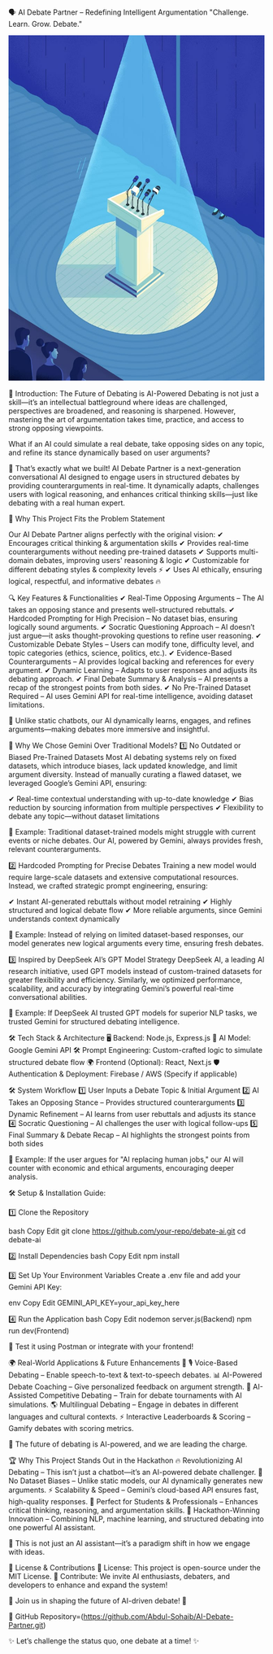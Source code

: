 🗣️ AI Debate Partner – Redefining Intelligent Argumentation
"Challenge. Learn. Grow. Debate."

![AI Debate Banner](./banner-1.jpg)

🚀 Introduction: The Future of Debating is AI-Powered
Debating is not just a skill—it’s an intellectual battleground where ideas are challenged, perspectives are broadened, and reasoning is sharpened. However, mastering the art of argumentation takes time, practice, and access to strong opposing viewpoints.

 What if an AI could simulate a real debate, take opposing sides on any topic, and refine its stance dynamically based on user arguments?

🎯 That’s exactly what we built! AI Debate Partner is a next-generation conversational AI designed to engage users in structured debates by providing counterarguments in real-time. It dynamically adapts, challenges users with logical reasoning, and enhances critical thinking skills—just like debating with a real human expert.

🎯 Why This Project Fits the Problem Statement

Our AI Debate Partner aligns perfectly with the original vision:
✔ Encourages critical thinking & argumentation skills 
✔ Provides real-time counterarguments without needing pre-trained datasets 
✔ Supports multi-domain debates, improving users' reasoning & logic 
✔ Customizable for different debating styles & complexity levels ⚡
✔ Uses AI ethically, ensuring logical, respectful, and informative debates 🔥


🔍 Key Features & Functionalities
✔ Real-Time Opposing Arguments – The AI takes an opposing stance and presents well-structured rebuttals.
✔ Hardcoded Prompting for High Precision – No dataset bias, ensuring logically sound arguments.
✔ Socratic Questioning Approach – AI doesn’t just argue—it asks thought-provoking questions to refine user reasoning.
✔ Customizable Debate Styles – Users can modify tone, difficulty level, and topic categories (ethics, science, politics, etc.).
✔ Evidence-Based Counterarguments – AI provides logical backing and references for every argument.
✔ Dynamic Learning – Adapts to user responses and adjusts its debating approach.
✔ Final Debate Summary & Analysis – AI presents a recap of the strongest points from both sides.
✔ No Pre-Trained Dataset Required – AI uses Gemini API for real-time intelligence, avoiding dataset limitations.

🎯 Unlike static chatbots, our AI dynamically learns, engages, and refines arguments—making debates more immersive and insightful.

🔬 Why We Chose Gemini Over Traditional Models?
1️⃣ No Outdated or Biased Pre-Trained Datasets
Most AI debating systems rely on fixed datasets, which introduce biases, lack updated knowledge, and limit argument diversity. Instead of manually curating a flawed dataset, we leveraged Google’s Gemini API, ensuring:

✔ Real-time contextual understanding with up-to-date knowledge
✔ Bias reduction by sourcing information from multiple perspectives
✔ Flexibility to debate any topic—without dataset limitations

📌 Example: Traditional dataset-trained models might struggle with current events or niche debates. Our AI, powered by Gemini, always provides fresh, relevant counterarguments.

2️⃣ Hardcoded Prompting for Precise Debates
Training a new model would require large-scale datasets and extensive computational resources. Instead, we crafted strategic prompt engineering, ensuring:

✔ Instant AI-generated rebuttals without model retraining
✔ Highly structured and logical debate flow
✔ More reliable arguments, since Gemini understands context dynamically

📌 Example: Instead of relying on limited dataset-based responses, our model generates new logical arguments every time, ensuring fresh debates.

3️⃣ Inspired by DeepSeek AI’s GPT Model Strategy
DeepSeek AI, a leading AI research initiative, used GPT models instead of custom-trained datasets for greater flexibility and efficiency. Similarly, we optimized performance, scalability, and accuracy by integrating Gemini’s powerful real-time conversational abilities.

📌 Example: If DeepSeek AI trusted GPT models for superior NLP tasks, we trusted Gemini for structured debating intelligence.

🛠️ Tech Stack & Architecture
🖥 Backend: Node.js, Express.js
🤖 AI Model: Google Gemini API
🛠 Prompt Engineering: Custom-crafted logic to simulate structured debate flow
🌍 Frontend (Optional): React, Next.js
🛡 Authentication & Deployment: Firebase / AWS (Specify if applicable)

🛠 System Workflow
1️⃣ User Inputs a Debate Topic & Initial Argument
2️⃣ AI Takes an Opposing Stance – Provides structured counterarguments
3️⃣ Dynamic Refinement – AI learns from user rebuttals and adjusts its stance
4️⃣ Socratic Questioning – AI challenges the user with logical follow-ups
5️⃣ Final Summary & Debate Recap – AI highlights the strongest points from both sides

📌 Example: If the user argues for "AI replacing human jobs," our AI will counter with economic and ethical arguments, encouraging deeper analysis.

🛠️ Setup & Installation Guide:

1️⃣ Clone the Repository

bash
Copy
Edit
git clone https://github.com/your-repo/debate-ai.git
cd debate-ai

2️⃣ Install Dependencies
bash
Copy
Edit
npm install

3️⃣ Set Up Your Environment Variables
Create a .env file and add your Gemini API Key:

env
Copy
Edit
GEMINI_API_KEY=your_api_key_here

4️⃣ Run the Application
bash
Copy
Edit
nodemon server.js(Backend)
npm run dev(Frontend)

📌 Test it using Postman or integrate with your frontend!

🌍 Real-World Applications & Future Enhancements
🚀 🎙️ Voice-Based Debating – Enable speech-to-text & text-to-speech debates.
📊 AI-Powered Debate Coaching – Give personalized feedback on argument strength.
🧠 AI-Assisted Competitive Debating – Train for debate tournaments with AI simulations.
🌎 Multilingual Debating – Engage in debates in different languages and cultural contexts.
⚡ Interactive Leaderboards & Scoring – Gamify debates with scoring metrics.

🎯 The future of debating is AI-powered, and we are leading the charge.

🏆 Why This Project Stands Out in the Hackathon
🔥 Revolutionizing AI Debating – This isn’t just a chatbot—it’s an AI-powered debate challenger.
🔬 No Dataset Biases – Unlike static models, our AI dynamically generates new arguments.
⚡ Scalability & Speed – Gemini’s cloud-based API ensures fast, high-quality responses.
🎯 Perfect for Students & Professionals – Enhances critical thinking, reasoning, and argumentation skills.
🚀 Hackathon-Winning Innovation – Combining NLP, machine learning, and structured debating into one powerful AI assistant.

📌 This is not just an AI assistant—it’s a paradigm shift in how we engage with ideas.

📜 License & Contributions
📜 License: This project is open-source under the MIT License.
🤝 Contribute: We invite AI enthusiasts, debaters, and developers to enhance and expand the system!

📢 Join us in shaping the future of AI-driven debate! 🚀

🔗 GitHub Repository=(https://github.com/Abdul-Sohaib/AI-Debate-Partner.git)

✨ Let’s challenge the status quo, one debate at a time! ✨

